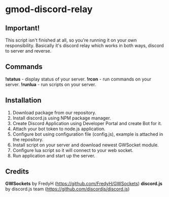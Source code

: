 # gmod-discord-relay

## Important!
This script isn't finished at all, so you're running it on your own responsibility.
Basically it's discord relay which works in both ways, discord to server and reverse.

## Commands
**!status** - display status of your server.
**!rcon** - run commands on your server.
**!runlua** - run scripts on your server.

## Installation

 1. Download package from our repository.
 2. Install discord.js using NPM package manager.
 3. Create Discord Application using Developer Portal and create Bot for it.
 4. Attach your bot token to node.js application.
 5. Configure bot using configuration file (config.js), example is attached in the repository.
 6. Install script on your server and download newest GWSocket module.
 7. Configure lua script so it will connect to your web socket.
 8. Run application and start up the server.

## Credits

**GWSockets** by FredyH (https://github.com/FredyH/GWSockets)
**discord.js** by discord.js team (https://github.com/discordjs/discord.js)


